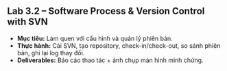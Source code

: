 ## Lab 3.2 – Software Process & Version Control with SVN
- **Mục tiêu:** Làm quen với cấu hình và quản lý phiên bản.
- **Thực hành:** Cài SVN, tạo repository, check-in/check-out, so sánh phiên bản, ghi lại log thay đổi.
- **Deliverables:** Báo cáo thao tác + ảnh chụp màn hình minh chứng.